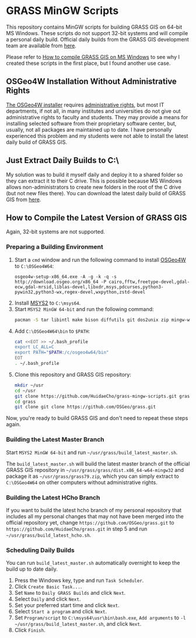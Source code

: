 # GRASS MinGW Scripts

This repository contains MinGW scripts for building GRASS GIS on 64-bit MS Windows. These scripts do not support 32-bit systems and will compile a personal daily build. Official daily builds from the GRASS GIS development team are available from [here](https://grass.osgeo.org/download/software/ms-windows/).

Please refer to [How to compile GRASS GIS on MS Windows](https://idea.isnew.info/how-to-compile-grass-gis-on-ms-windows.html) to see why I created these scripts in the first place, but I found another use case.

## OSGeo4W Installation Without Administrative Rights

[The OSGeo4W installer](http://download.osgeo.org/osgeo4w/osgeo4w-setup-x86_64.exe) requires [administrative rights](https://trac.osgeo.org/osgeo4w/ticket/304), but most IT departments, if not all, in many institutes and universities do not give out administrative rights to faculty and students. They may provide a means for installing selected software from their proprietary software center, but, usually, not all packages are maintained up to date. I have personally experienced this problem and my students were not able to install the latest daily build of GRASS GIS.

## Just Extract Daily Builds to C:\

My solution was to build it myself daily and deploy it to a shared folder so they can extract it to their C drive. This is possible because MS Windows allows non-administrators to create new folders in the root of the C drive (but not new files there). You can download the latest daily build of GRASS GIS from [here](https://idea.isnew.info/how-to-compile-grass-gis-on-ms-windows.html#latest-daily-build).

## How to Compile the Latest Version of GRASS GIS

Again, 32-bit systems are not supported.

### Preparing a Building Environment

1. Start a `cmd` window and run the following command to install [OSGeo4W](http://download.osgeo.org/osgeo4w/osgeo4w-setup-x86_64.exe) to `C:\OSGeo4W64`:
   ```
   osgeo4w-setup-x86_64.exe -A -g -k -q -s http://download.osgeo.org/x86_64 -P cairo,fftw,freetype-devel,gdal-ecw,gdal-mrsid,liblas-devel,libxdr,msys,pdcurses,python3-pywin32,python3-wx,regex-devel,wxpython,zstd-devel
   ```
2. Install [MSYS2](https://www.msys2.org/) to `C:\msys64`.
3. Start `MSYS2 MinGW 64-bit` and run the following command:
   ```bash
   pacman -S tar libintl make bison diffutils git dos2unix zip mingw-w64-x86_64-toolchain mingw-w64-x86_64-cairo mingw-w64-x86_64-python3-six
   ```
4. Add `C:\OSGeo4W64\bin` to `$PATH`:
   ```bash
   cat <<EOT >> ~/.bash_profile
   export LC_ALL=C
   export PATH="$PATH:/c/osgeo4w64/bin"
   EOT
   . ~/.bash_profile
   ```
5. Clone this repository and GRASS GIS repository:
   ```bash
   mkdir ~/usr
   cd ~/usr
   git clone https://github.com/HuidaeCho/grass-mingw-scripts.git grass
   cd grass
   git clone git clone https://github.com/OSGeo/grass.git
   ```

Now, you're ready to build GRASS GIS and don't need to repeat these steps again.

### Building the Latest Master Branch

Start `MSYS2 MinGW 64-bit` and run `~/usr/grass/build_latest_master.sh`.

The `build_latest_master.sh` will build the latest master branch of the official GRASS GIS repository in `~/usr/grass/grass/dist.x86_64-w64-mingw32` and package it as `~/usr/grass/grass79.zip`, which you can simply extract to `C:\OSGeo4W64` on other computers without administrative rights.

### Building the Latest HCho Branch

If you want to build the latest hcho branch of my personal repository that includes all my personal changes that may not have been merged into the official repository yet, change `https://github.com/OSGeo/grass.git` to `https://github.com/HuidaeCho/grass.git` in step 5 and run `~/usr/grass/build_latest_hcho.sh`.

### Scheduling Daily Builds

You can run `build_latest_master.sh` automatically overnight to keep the build up to date daily.

1. Press the Windows key, type and run `Task Scheduler`.
2. Click `Create Basic Task...`.
3. Set `Name` to `Daily GRASS Builds` and click `Next`.
4. Select `Daily` and click `Next`.
5. Set your preferred start time and click `Next`.
6. Select `Start a program` and click `Next`.
7. Set `Program/script` to `C:\msys64\usr\bin\bash.exe`, `Add arguments` to `-l ~/usr/grass/build_latest_master.sh`, and click `Next`.
8. Click `Finish`.
